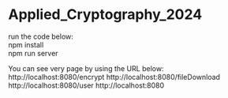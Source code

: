 # Applied_Cryptography_2024

run the code below:<br/>
npm install<br/>
npm run server<br/>

You can see very page by using the URL below:
http://localhost:8080/encrypt
http://localhost:8080/fileDownload
http://localhost:8080/user
http://localhost:8080
